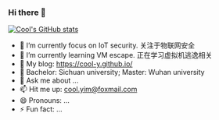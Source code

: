 ### Hi there 👋
[![Cool's GitHub stats](https://github-readme-stats.vercel.app/api?username=Cool-Y)](https://github.com/anuraghazra/github-readme-stats)

- 🔭 I’m currently focus on IoT security. 关注于物联网安全
- 🌱 I’m currently learning VM escape. 正在学习虚拟机逃逸相关
- 📝 My blog: https://cool-y.github.io/
- 🏫 Bachelor: Sichuan university; Master: Wuhan university
- 💬 Ask me about ...
- 📫 Hit me up: cool.yim@foxmail.com
- 😄 Pronouns: ...
- ⚡ Fun fact: ...
